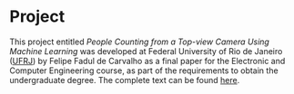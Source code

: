 # Project

This project entitled *People Counting from a Top-view Camera Using Machine Learning* was developed at Federal
University of Rio de Janeiro ([UFRJ](https://ufrj.br/en/)) by Felipe Fadul de Carvalho as a final paper for the
Electronic and Computer Engineering course, as part of the requirements to obtain the undergraduate degree. The complete
text can be found [here](http://www.repositorio.poli.ufrj.br/monografias/projpoli10040639.pdf).
